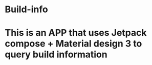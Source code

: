 # Build-info

# This is an APP that uses Jetpack compose + Material design 3 to query build information
